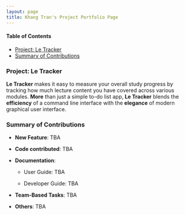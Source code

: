 ```yaml
---
layout: page
title: Khang Tran's Project Portfolio Page
---
```


#### Table of Contents
- [Project: Le Tracker](#project-le-tracker)
- [Summary of Contributions](#summary-of-contributions)

### Project: Le Tracker

**Le Tracker** makes it easy to measure your overall study progress by tracking how much lecture content you have covered across various modules. **More** than just a simple to-do list app, **Le Tracker** blends the **efficiency** of a command line interface with the **elegance** of modern graphical user interface.

### Summary of Contributions



* **New Feature**: TBA


* **Code contributed**: TBA 


* **Documentation**:
  * User Guide: TBA


  * Developer Guide: TBA




* **Team-Based Tasks**: TBA




* **Others**: TBA
